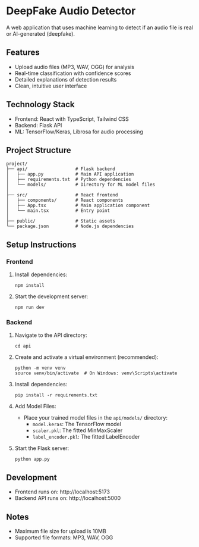 # DeepFake Audio Detector

A web application that uses machine learning to detect if an audio file is real or AI-generated (deepfake).

## Features

- Upload audio files (MP3, WAV, OGG) for analysis
- Real-time classification with confidence scores
- Detailed explanations of detection results
- Clean, intuitive user interface

## Technology Stack

- Frontend: React with TypeScript, Tailwind CSS
- Backend: Flask API
- ML: TensorFlow/Keras, Librosa for audio processing

## Project Structure

```
project/
├── api/                  # Flask backend
│   ├── app.py            # Main API application
│   ├── requirements.txt  # Python dependencies
│   └── models/           # Directory for ML model files
│
├── src/                  # React frontend
│   ├── components/       # React components
│   ├── App.tsx           # Main application component
│   └── main.tsx          # Entry point
│
├── public/               # Static assets
└── package.json          # Node.js dependencies
```

## Setup Instructions

### Frontend

1. Install dependencies:
   ```
   npm install
   ```

2. Start the development server:
   ```
   npm run dev
   ```

### Backend

1. Navigate to the API directory:
   ```
   cd api
   ```

2. Create and activate a virtual environment (recommended):
   ```
   python -m venv venv
   source venv/bin/activate  # On Windows: venv\Scripts\activate
   ```

3. Install dependencies:
   ```
   pip install -r requirements.txt
   ```

4. Add Model Files:
   - Place your trained model files in the `api/models/` directory:
     - `model.keras`: The TensorFlow model
     - `scaler.pkl`: The fitted MinMaxScaler
     - `label_encoder.pkl`: The fitted LabelEncoder

5. Start the Flask server:
   ```
   python app.py
   ```

## Development

- Frontend runs on: http://localhost:5173
- Backend API runs on: http://localhost:5000

## Notes

- Maximum file size for upload is 10MB
- Supported file formats: MP3, WAV, OGG